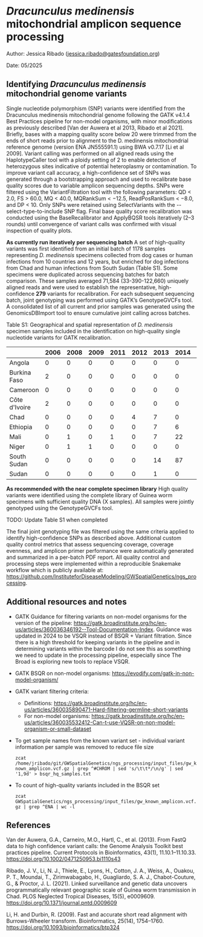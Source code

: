 # *Dracunculus medinensis* mitochondrial amplicon sequence processing 

Author: Jessica Ribado (jessica.ribado@gatesfoundation.org)

Date: 05/2025

## Identifying *Dracunculus medinensis* mitochondrial genome variants 

Single nucleotide polymorphism (SNP) variants were identified from the Dracunculus medinensis mitochondrial genome following the GATK v4.1.4 Best Practices pipeline for non-model organisms, with minor modifications as previously described [Van der Auwera et al 2013, Ribado et al 2021]. Briefly, bases with a mapping quality score below 20 were trimmed from the ends of short reads prior to alignment to the D. medinensis mitochondrial reference genome (version ENA JN555591.1) using BWA v0.7.17 [Li et al 2009]. Variant calling was performed on all aligned reads using the HaplotypeCaller tool with a ploidy setting of 2 to enable detection of heterozygous sites indicative of potential heteroplasmy or contamination. To improve variant call accuracy, a high-confidence set of SNPs was generated through a bootstrapping approach and used to recalibrate base quality scores due to variable amplicon sequencing depths. SNPs were filtered using the VariantFiltration tool with the following parameters: QD < 2.0, FS > 60.0, MQ < 40.0, MQRankSum < −12.5, ReadPosRankSum < −8.0, and DP < 10. Only SNPs were retained using SelectVariants with the --select-type-to-include SNP flag. Final base quality score recalibration was conducted using the BaseRecalibrator and ApplyBQSR tools iteratively (2–3 rounds) until convergence of variant calls was confirmed with visual inspection of quality plots.

**As currently run iteratively per sequencing batch** A set of high-quality variants was first identified from an initial batch of 1178 samples representing *D. medinensis* specimens collected from dog cases or human infections from 10 countries and 12 years, but enriched for dog infections from Chad and human infections from South Sudan (Table S1). Some specimens were duplicated across sequencing batches for batch comparison. These samples averaged 71,584 (33-390-122,660) uniquely aligned reads and were used to establish the representative, high-confidence **279** variants for recalibration. For each subsequent sequencing batch, joint genotyping was performed using GATK’s GenotypeGVCFs tool. A consolidated list of all current and prior samples was generated using the GenomicsDBImport tool to ensure cumulative joint calling across batches.

Table S1: Geographical and spatial representation of *D. medinensis* specimen samples included in the identification on high-quality single nucleotide variants for GATK recalibration. 

|      | 2006 | 2008 | 2009 | 2011 | 2012 | 2013 | 2014 | 2015 | 2016 | 2017 | 2018 | 2019 |
|------|------|------|------|------|------|------|------|------|------|------|------|------|
| Angola  | 0    | 0    | 0    | 0    | 0    | 0    | 0    | 0    | 0    | 0    | 1    | 5    |
| Burkina Faso  | 2    | 0    | 0    | 0    | 0    | 0    | 0    | 0    | 0    | 0    | 0    | 0    |
| Cameroon  | 0    | 0    | 0    | 0    | 0    | 0    | 0    | 0    | 0    | 0    | 0    | 1    |
| Côte d'Ivoire  | 2    | 0    | 0    | 0    | 0    | 0    | 0    | 0    | 0    | 0    | 0    | 0    |
| Chad  | 0    | 0    | 0    | 0    | 4    | 7    | 0    | 7    | 132  | 701  | 30   | 38   |
| Ethiopia  | 0    | 0    | 0    | 0    | 0    | 7    | 6    | 15   | 3    | 8    | 29   | 4    |
| Mali  | 0    | 1    | 0    | 1    | 0    | 7    | 22   | 2    | 0    | 0    | 16   | 3    |
| Niger  | 0    | 1    | 1    | 0    | 0    | 0    | 0    | 0    | 0    | 0    | 0    | 0    |
| South Sudan  | 0    | 0    | 0    | 0    | 0    | 14   | 87   | 4    | 2    | 0    | 14   | 3    |
| Sudan  | 0    | 0    | 0    | 0    | 0    | 1    | 0    | 0    | 0    | 0    | 0    | 0    |

**As recommended with the near complete specimen library** High quality variants were identified using the complete library of Guinea worm specimens with sufficient quality DNA (X samples). All samples were jointly genotyped using the GenotypeGVCFs tool.  

TODO: Update Table S1 when completed


The final joint genotyping file was filtered using the same criteria applied to identify high-confidence SNPs as described above. Additional custom quality control metrics that assess sequencing coverage, coverage evenness, and amplicon primer performance were automatically generated and summarized in a per-batch PDF report. All quality control and processing steps were implemented within a reproducible Snakemake workflow which is publicly available at: https://github.com/InstituteforDiseaseModeling/GWSpatialGenetics/ngs_processing.


## Additional resources and notes 

* GATK Guidance for filtering variants on non-model organisms for the version of the pipeline: https://gatk.broadinstitute.org/hc/en-us/articles/360036346192--Tool-Documentation-Index. Guidance was updated in 2024 to be VSQR instead of BSQR + Variant filtration. Since there is a high threshold for keeping variants in the pipeline and in determining variants within the barcode I do not see this as something we need to update in the processing pipeline, especially since The Broad is exploring new tools to replace VSQR.

* GATK BSQR on non-model organisms: https://evodify.com/gatk-in-non-model-organism/

* GATK variant filtering criteria: 
    - Definitions: https://gatk.broadinstitute.org/hc/en-us/articles/360035890471-Hard-filtering-germline-short-variants
    - For non-model organisms: https://gatk.broadinstitute.org/hc/en-us/articles/360035532412-Can-t-use-VQSR-on-non-model-organism-or-small-dataset

* To get sample names from the known variant set - individual variant information per sample was removed to reduce file size 

    ```zcat /home/jribado/git/GWSpatialGenetics/ngs_processing/input_files/gw_known_amplicon.vcf.gz | grep ^#CHROM | sed 's/\t\t*/\n/g' | sed '1,9d' > bsqr_hq_samples.txt```

* To count of high-quality variants included in the BSQR set

    ```zcat GWSpatialGenetics/ngs_processing/input_files/gw_known_amplicon.vcf.gz | grep ^ENA | wc -l```


## References
Van der Auwera, G.A., Carneiro, M.O., Hartl, C., et al. (2013). From FastQ data to high confidence variant calls: the Genome Analysis Toolkit best practices pipeline. Current Protocols in Bioinformatics, 43(1), 11.10.1–11.10.33. https://doi.org/10.1002/0471250953.bi1110s43

Ribado, J. V., Li, N. J., Thiele, E., Lyons, H., Cotton, J. A., Weiss, A., Ouakou, P. T., Moundai, T., Zirimwabagabo, H., Guagliardo, S. A. J., Chabot-Couture, G., & Proctor, J. L. (2021). Linked surveillance and genetic data uncovers programmatically relevant geographic scale of Guinea worm transmission in Chad. PLOS Neglected Tropical Diseases, 15(5), e0009609. https://doi.org/10.1371/journal.pntd.0009609

Li, H. and Durbin, R. (2009). Fast and accurate short read alignment with Burrows-Wheeler transform. Bioinformatics, 25(14), 1754–1760. https://doi.org/10.1093/bioinformatics/btp324


